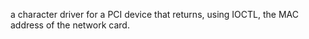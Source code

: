 a character driver for a PCI device that returns, using IOCTL, the MAC address of the network card.
